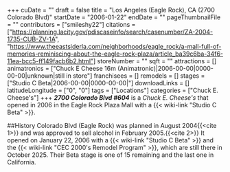 +++
cuDate = ""
draft = false
title = "Los Angeles (Eagle Rock), CA (2700 Colorado Blvd)"
startDate = "2006-01-22"
endDate = ""
pageThumbnailFile = ""
contributors = ["smileshy22"]
citations = ["https://planning.lacity.gov/pdiscaseinfo/search/casenumber/ZA-2004-1735-CUB-ZV-1A", "https://www.theeastsiderla.com/neighborhoods/eagle_rock/a-mall-full-of-memories-reminiscing-about-the-eagle-rock-plaza/article_ba39c6ba-34f6-11ea-bcc5-ff149facb6b2.html"]
storeNumber = ""
sqft = ""
attractions = []
animatronics = ["Chuck E Cheese 16m (Animatronic)|2006-00-00|0000-00-00|unknown|still in store"]
franchisees = []
remodels = []
stages = ["Studio C Beta|2006-00-00|0000-00-00|"]
downloadLinks = []
latitudeLongitude = ["0", "0"]
tags = ["Locations"]
categories = ["Chuck E. Cheese's"]
+++
***2700 Colorado Blvd #604*** is a *Chuck E. Cheese's* that opened in 2006 in the Eagle Rock Plaza Mall with a {{< wiki-link "Studio C Beta" >}}.

\##History
Colorado Blvd (Eagle Rock) was planned in August 2004{{<cite 1>}} and was approved to sell alcohol in February 2005.{{<cite 2>}}  It opened on January 22, 2006 with a {{< wiki-link "Studio C Beta" >}} and the {{< wiki-link "CEC 2000's Remodel Program" >}}, which are still there in October 2025. Their Beta stage is one of 15 remaining and the last one in California.
